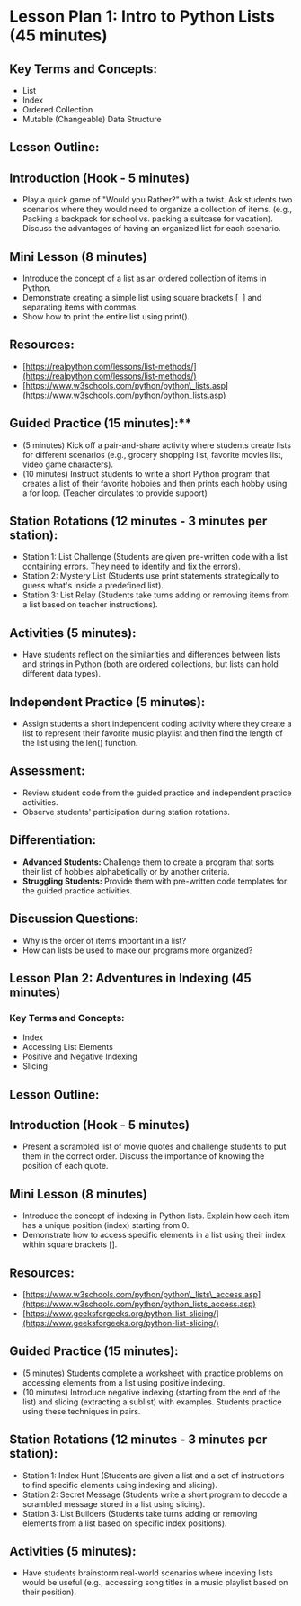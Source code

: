 # Lesson Plan 1: Intro to Python Lists (45 minutes)
## Key Terms and Concepts:
- List
- Index
- Ordered Collection
- Mutable (Changeable) Data Structure
## Lesson Outline:
## Introduction (Hook - 5 minutes)
-   Play a quick game of "Would you Rather?" with a twist. Ask students two scenarios where they would need to organize a collection of items. (e.g., Packing a backpack for school vs. packing a suitcase for vacation). Discuss the advantages of having an organized list for each scenario.
## Mini Lesson (8 minutes)
-   Introduce the concept of a list as an ordered collection of items in Python.
-   Demonstrate creating a simple list using square brackets \[  \] and separating items with commas.
-   Show how to print the entire list using print().
## Resources:
-   [https://realpython.com/lessons/list-methods/](https://realpython.com/lessons/list-methods/)
-   [https://www.w3schools.com/python/python\_lists.asp](https://www.w3schools.com/python/python_lists.asp)
## Guided Practice (15 minutes):**
-   (5 minutes) Kick off a pair-and-share activity where students create lists for different scenarios (e.g., grocery shopping list, favorite movies list, video game characters).
-   (10 minutes) Instruct students to write a short Python program that creates a list of their favorite hobbies and then prints each hobby using a for loop. (Teacher circulates to provide support)
## Station Rotations (12 minutes - 3 minutes per station):
-   Station 1: List Challenge (Students are given pre-written code with a list containing errors. They need to identify and fix the errors).
-   Station 2: Mystery List (Students use print statements strategically to guess what's inside a predefined list).
-   Station 3: List Relay (Students take turns adding or removing items from a list based on teacher instructions).
## Activities (5 minutes):
-   Have students reflect on the similarities and differences between lists and strings in Python (both are ordered collections, but lists can hold different data types).
## Independent Practice (5 minutes):
-   Assign students a short independent coding activity where they create a list to represent their favorite music playlist and then find the length of the list using the len() function.
## Assessment:
-   Review student code from the guided practice and independent practice activities.
-   Observe students' participation during station rotations.
## Differentiation:
-   **Advanced Students:** Challenge them to create a program that sorts their list of hobbies alphabetically or by another criteria.
-   **Struggling Students:** Provide them with pre-written code templates for the guided practice activities.
## Discussion Questions:
-   Why is the order of items important in a list?
-   How can lists be used to make our programs more organized?


## Lesson Plan 2: Adventures in Indexing (45 minutes)
### Key Terms and Concepts:
-   Index
-   Accessing List Elements
-   Positive and Negative Indexing
-   Slicing
## Lesson Outline:
## Introduction (Hook - 5 minutes)
-   Present a scrambled list of movie quotes and challenge students to put them in the correct order. Discuss the importance of knowing the position of each quote.
## Mini Lesson (8 minutes)
-   Introduce the concept of indexing in Python lists. Explain how each item has a unique position (index) starting from 0.
-   Demonstrate how to access specific elements in a list using their index within square brackets \[\].
## Resources:
-   [https://www.w3schools.com/python/python\_lists\_access.asp](https://www.w3schools.com/python/python_lists_access.asp)
-   [https://www.geeksforgeeks.org/python-list-slicing/](https://www.geeksforgeeks.org/python-list-slicing/)
## Guided Practice (15 minutes):
-   (5 minutes) Students complete a worksheet with practice problems on accessing elements from a list using positive indexing.
-   (10 minutes) Introduce negative indexing (starting from the end of the list) and slicing (extracting a sublist) with examples. Students practice using these techniques in pairs.
## Station Rotations (12 minutes - 3 minutes per station):
-   Station 1: Index Hunt (Students are given a list and a set of instructions to find specific elements using indexing and slicing).
-   Station 2: Secret Message (Students write a short program to decode a scrambled message stored in a list using slicing).
-   Station 3: List Builders (Students take turns adding or removing elements from a list based on specific index positions).
## Activities (5 minutes):
-   Have students brainstorm real-world scenarios where indexing lists would be useful (e.g., accessing song titles in a music playlist based on their position).

